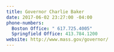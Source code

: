 ```yaml
---
title: Governor Charlie Baker
date: 2017-06-02 23:27:00 -04:00
phone-numbers:
  Boston Office: " 617.725.4005"
  Springfield Office: 413.784.1200
website: http://www.mass.gov/governor/
---
```


